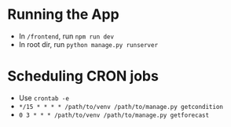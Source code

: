 # Running the App
- In `/frontend`, run `npm run dev`
- In root dir, run `python manage.py runserver`

# Scheduling CRON jobs
- Use `crontab -e`
- `*/15 * * * * /path/to/venv /path/to/manage.py getcondition`
- `0 3 * * * /path/to/venv /path/to/manage.py getforecast`
